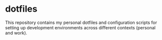 # dotfiles
This repository contains my personal dotfiles and configuration scripts for setting up development environments across different contexts (personal and work).
